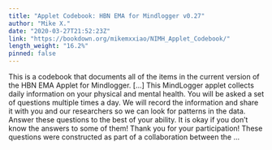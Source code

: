 ```yaml
---
title: "Applet Codebook: HBN EMA for Mindlogger v0.27"
author: "Mike X."
date: "2020-03-27T21:52:23Z"
link: "https://bookdown.org/mikemxxiao/NIMH_Applet_Codebook/"
length_weight: "16.2%"
pinned: false
---
```


This is a codebook that documents all of the items in the current version of the HBN EMA Applet for Mindlogger. [...] This MindLogger applet collects daily information on your physical and mental health.
You will be asked a set of questions multiple times a day. We will record the information and share it with you and our researchers so we can look for patterns in the data. Answer these questions to the best of your ability. It is okay if you don’t know the answers to some of them! Thank you for your participation! These questions were constructed as part of a collaboration between the ...
